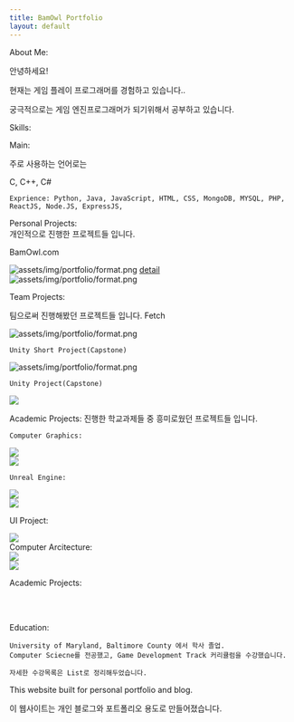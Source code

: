 ```yaml
---
title: BamOwl Portfolio
layout: default
---
```



<section class="portfolio-container">

<!--Need magnifyig on hover the image to maximize the image size regarless the other content and showed the abstract under the image.-->


<p class="about-me">
    About Me:    
</p>
<p class="">안녕하세요!</p>
<p>현재는 게임 플레이 프로그래머를 경험하고 있습니다..</p>
<p>궁극적으로는 게임 엔진프로그래머가 되기위해서 공부하고 있습니다.</p>

<p class="skills">Skills:</p>

<p class=>Main:</p>
    <p>주로 사용하는 언어로는<p>
    <p>C, C++, C#</p>

    Exprience: Python, Java, JavaScript, HTML, CSS, MongoDB, MYSQL, PHP, ReactJS, Node.JS, ExpressJS, 

<p>
Personal Projects:
<br>
개인적으로 진행한 프로젝트들 입니다.
</p>

BamOwl.com
<div class="portfolioImgBox">
    <img class="portfolioImg" src="assets/img/portfolio/img1.jpg"  alt = "assets/img/portfolio/format.png">
    <a href="">detail</a>
</div>

<div class="portfolioImgBox">
    <img  class="portfolioImg" src="assets/img/portfolio/img1.jpg"  alt = "assets/img/portfolio/format.png">
</div>


Team Projects:

팀으로써 진행해봤던 프로젝트들 입니다.
    Fetch
<div class="portfolioImgBox">
    <img class="portfolioImg" src="assets/img/portfolio/img1.jpg"  alt = "assets/img/portfolio/format.png">
</div>

    Unity Short Project(Capstone)
<div class="portfolioImgBox">
    <img class="portfolioImg" src="assets/img/portfolio/format.png" alt =  "assets/img/portfolio/format.png">
</div>

    Unity Project(Capstone)
<div class="portfolioImgBox">
    <img class="portfolioImg" src="assets/img/portfolio/format.png" >
</div>

Academic Projects:
진행한 학교과제들 중 흥미로웠던 프로젝트들 입니다.

    Computer Graphics:
<div class="portfolioImgBox">
    <img class="portfolioImg" src="assets/img/portfolio/format.png" >
</div>
<div class="portfolioImg">
    <img class="portfolioImg" src="assets/img/portfolio/format.png" >
</div>

    Unreal Engine:
<div class="portfolioImgBox">
    <img class="portfolioImg" src="assets/img/portfolio/format.png" >
</div>
<div class="portfolioImgBox">
    <img class="portfolioImg" src="assets/img/portfolio/format.png" >
</div>

UI Project:

<div class="portfolioImgBox">
<img class="portfolioImg" src="assets/img/portfolio/format.png" >
</div>
Computer Arcitecture:

<div class="portfolioImgBox">
    <img class="portfolioImg" src="assets/img/portfolio/format.png" >
</div>
<div class="portfolioImgBox">
    <a href=""><img class="portfolioImg" src="assets/img/portfolio/format.png" ></a>
    
</div>







Academic Projects:

<br>
<br>


<p>Education:</p>
    
    University of Maryland, Baltimore County 에서 학사 졸업.
    Computer Sciecne를 전공했고, Game Development Track 커리큘럼을 수강했습니다.

    자세한 수강목록은 List로 정리해두었습니다.




</section>


<section class="introduction">
    <p>This website built for personal portfolio and blog.</p>
    <p>이 웹사이트는 개인 블로그와 포트폴리오 용도로 만들어졌습니다.</p>
</section>